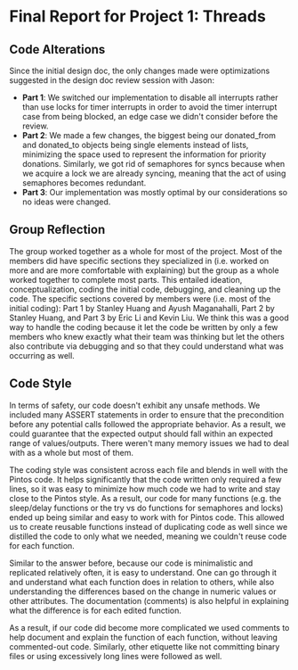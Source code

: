 Final Report for Project 1: Threads
===================================

Code Alterations
----------------

Since the initial design doc, the only changes made were optimizations suggested in the design doc review session with Jason:

  * __Part 1__: We switched our implementation to disable all interrupts rather than use locks for timer interrupts in order to avoid the timer interrupt case from being blocked, an edge case we didn't consider before the review.
  * __Part 2__: We made a few changes, the biggest being our donated_from and donated_to objects being single elements instead of lists, minimizing the space used to represent the information for priority donations. Similarly, we got rid of semaphores for syncs because when we acquire a lock we are already syncing, meaning that the act of using semaphores becomes redundant.
  * __Part 3__: Our implementation was mostly optimal by our considerations so no ideas were changed.

Group Reflection
----------------

The group worked together as a whole for most of the project. Most of the members did have specific sections they specialized in (i.e. worked on more and are more comfortable with explaining) but the group as a whole worked together to complete most parts. This entailed ideation, conceptualization, coding the initial code, debugging, and cleaning up the code. The specific sections covered by members were (i.e. most of the initial coding): Part 1 by Stanley Huang and Ayush Maganahalli, Part 2 by Stanley Huang, and Part 3 by Eric Li and Kevin Liu. We think this was a good way to handle the coding because it let the code be written by only a few members who knew exactly what their team was thinking but let the others also contribute via debugging and so that they could understand what was occurring as well.

Code Style
----------

In terms of safety, our code doesn't exhibit any unsafe methods. We included many ASSERT statements in order to ensure that the precondition before any potential calls followed the appropriate behavior. As a result, we could guarantee that the expected output should fall within an expected range of values/outputs. There weren't many memory issues we had to deal with as a whole but most of them.

The coding style was consistent across each file and blends in well with the Pintos code. It helps significantly that the code written only required a few lines, so it was easy to minimize how much code we had to write and stay close to the Pintos style. As a result, our code for many functions (e.g. the sleep/delay functions or the try vs do functions for semaphores and locks) ended up being similar and easy to work with for Pintos code. This allowed us to create reusable functions instead of duplicating code as well since we distilled the code to only what we needed, meaning we couldn't reuse code for each function.

Similar to the answer before, because our code is minimalistic and replicated relatively often, it is easy to understand. One can go through it and understand what each function does in relation to others, while also understanding the differences based on the change in numeric values or other attributes. The documentation (comments) is also helpful in explaining what the difference is for each edited function.

As a result, if our code did become more complicated we used comments to help document and explain the function of each function, without leaving commented-out code. Similarly, other etiquette like not committing binary files or using excessively long lines were followed as well.
